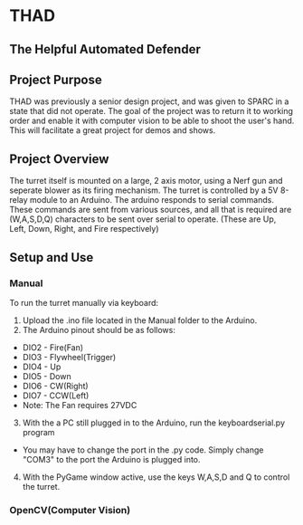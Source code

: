 # THAD
## The Helpful Automated Defender  

## Project Purpose

THAD was previously a senior design project, and was given to SPARC in a state that did not operate. The goal of the project was to return it to working order and enable it with computer vision to be able to shoot the user's hand. This will facilitate a great project for demos and shows.

## Project Overview

The turret itself is mounted on a large, 2 axis motor, using a Nerf gun and seperate blower as its firing mechanism. The turret is controlled by a 5V 8-relay module to an Arduino. The arduino responds to serial commands. These commands are sent from various sources, and all that is required are (W,A,S,D,Q) characters to be sent over serial to operate. (These are Up, Left, Down, Right, and Fire respectively)

## Setup and Use

### Manual

To run the turret manually via keyboard: 
1. Upload the .ino file located in the Manual folder to the Arduino. 
1. The Arduino pinout should be as follows:
  * DIO2 - Fire(Fan)
  * DIO3 - Flywheel(Trigger)
  * DIO4 - Up
  * DIO5 - Down
  * DIO6 - CW(Right)
  * DIO7 - CCW(Left)
  * Note: The Fan requires 27VDC
3. With the a PC still plugged in to the Arduino, run the keyboardserial.py program
  * You may have to change the port in the .py code. Simply change "COM3" to the port the Arduino is plugged into.
4. With the PyGame window active, use the keys W,A,S,D and Q to control the turret.  

### OpenCV(Computer Vision)
